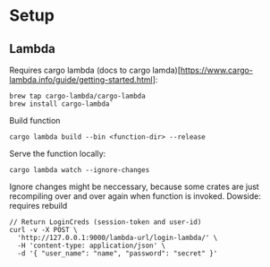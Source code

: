 # Setup

## Lambda

Requires cargo lambda (docs to cargo lamda)[https://www.cargo-lambda.info/guide/getting-started.html]:

```
brew tap cargo-lambda/cargo-lambda
brew install cargo-lambda`
```

Build function

`cargo lambda build --bin <function-dir> --release`

Serve the function locally:

`cargo lambda watch --ignore-changes`

Ignore changes might be neccessary, because some crates are just recompiling over and over again when function is invoked.
Dowside: requires rebuild

```
// Return LoginCreds (session-token and user-id)
curl -v -X POST \
  'http://127.0.0.1:9000/lambda-url/login-lambda/' \
  -H 'content-type: application/json' \
  -d '{ "user_name": "name", "password": "secret" }'
```
